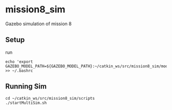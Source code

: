 # mission8_sim
Gazebo simulation of mission 8

## Setup 

run 
```
echo 'export GAZEBO_MODEL_PATH=${GAZEBO_MODEL_PATH}:~/catkin_ws/src/mission8_sim/models' >> ~/.bashrc
```

## Running Sim 

```
cd ~/catkin_ws/src/mission8_sim/scripts
./startMultiSim.sh
```

